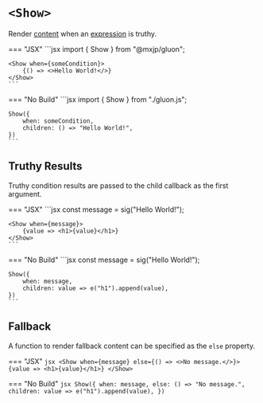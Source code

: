 # `<Show>`
Render [content](../elements.md#content) when an [expression](../signals.md#expressions) is truthy.

=== "JSX"
	```jsx
	import { Show } from "@mxjp/gluon";

	<Show when={someCondition}>
		{() => <>Hello World!</>}
	</Show>
	```

=== "No Build"
	```jsx
	import { Show } from "./gluon.js";

	Show({
		when: someCondition,
		children: () => "Hello World!",
	})
	```

## Truthy Results
Truthy condition results are passed to the child callback as the first argument.

=== "JSX"
	```jsx
	const message = sig("Hello World!");

	<Show when={message}>
		{value => <h1>{value}</h1>}
	</Show>
	```

=== "No Build"
	```jsx
	const message = sig("Hello World!");

	Show({
		when: message,
		children: value => e("h1").append(value),
	})
	```

## Fallback
A function to render fallback content can be specified as the `else` property.

=== "JSX"
	```jsx
	<Show when={message} else={() => <>No message.</>}>
		{value => <h1>{value}</h1>}
	</Show>
	```

=== "No Build"
	```jsx
	Show({
		when: message,
		else: () => "No message.",
		children: value => e("h1").append(value),
	})
	```
